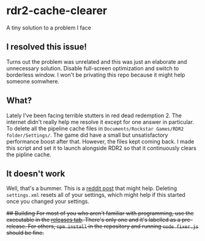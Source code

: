 # rdr2-cache-clearer
A tiny solution to a problem I face

## I resolved this issue!

Turns out the problem was unrelated and this was just an elaborate and unnecessary solution. Disable full-screen optimization and switch to borderless window. I won't be privating this repo because it might help someone somwhere.

## What?
Lately I've been facing terrible stutters in red dead redemption 2. The internet didn't really help me resolve it except for one answer in particular. To delete all the pipeline cache files in `Documents/Rockstar Games/RDR2 folder/Settings/`. The game did have a small but unsatisfactory performance boost after that. However, the files kept coming back. I made this script and set it to launch alongside RDR2 so that it continuously clears the pipline cache.

## It doesn't work
Well, that's a bummer. This is a [reddit post](https://www.reddit.com/r/PCRedDead/comments/xf2klu/low_fps_in_rdr2_suddenly_for_no_reason/) that might help. Deleting `settings.xml` resets all of your settings, which might help if this started once you changed your settings.

~~## Building
For most of you who aren't familiar with programming, use the executable in the [releases tab](https://github.com/SuppliedOrange/rdr2-cache-clearer/releases). There's only one and it's labelled as a pre-release.
For others, `npm install` in the repository and running `node fixer.js` should be fine.~~
